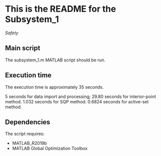 This is the README for the Subsystem_1
=======

*Safety*


Main script 
-------
The subsystem_1.m MATLAB script should be run.

Execution time
-------
The execution time is approximately 35 seconds.

5 seconds for data import and processing;
29.80 seconds for interior-point method.
1.032 seconds for SQP method.
0.6824 seconds for active-set method.


Dependencies
-------
The script requires:
- MATLAB_R2019b
- MATLAB Global Optimization Toolbox

